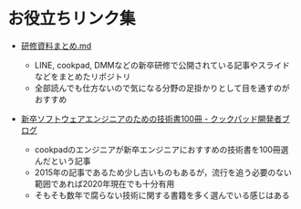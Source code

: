 # お役立ちリンク集

- [研修資料まとめ.md](https://gist.github.com/gcchaan/02f4746a323acac4095c30e0783a3912)
  - LINE, cookpad, DMMなどの新卒研修で公開されている記事やスライドなどをまとめたリポジトリ
  - 全部読んでも仕方ないので気になる分野の足掛かりとして目を通すのがおすすめ

- [新卒ソフトウェアエンジニアのための技術書100冊 - クックパッド開発者ブログ](https://techlife.cookpad.com/entry/2015/03/31/093000)
  - cookpadのエンジニアが新卒エンジニアにおすすめの技術書を100冊選んだという記事
  - 2015年の記事であるため少し古いものもあるが，流行を追う必要のない範囲であれば2020年現在でも十分有用
  - そもそも数年で腐らない技術に関する書籍を多く選んでいる感じはある
